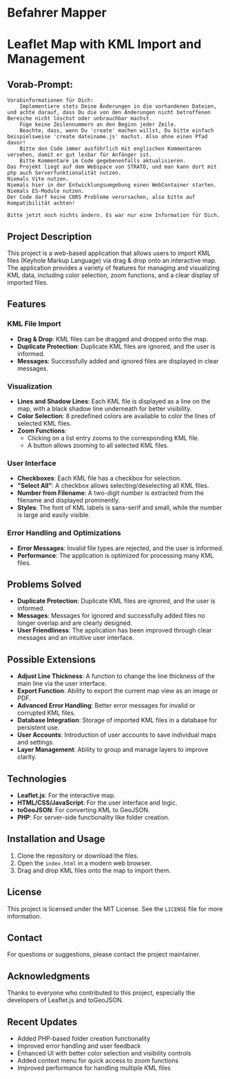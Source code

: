 # Befahrer Mapper
# Leaflet Map with KML Import and Management

## Vorab-Prompt:
    Vorabinformationen für Dich:
		Implementiere stets Deine Änderungen in die vorhandenen Dateien, und achte darauf, dass Du die von den Änderungen nicht betroffenen Bereiche nicht löschst oder unbrauchbar machst.
		Füge keine Zeilennummern an den Beginn jeder Zeile.
		Beachte, dass, wenn Du 'create' machen willst, Du bitte einfach beispielsweise 'create dateiname.js' machst. Also ohne einen Pfad davor!
		Bitte den Code immer ausführlich mit englischen Kommentaren versehen, damit er gut lesbar für Anfänger ist.
		Bitte Kommentare im Code gegebenenfalls aktualisieren.
    Das Projekt liegt auf dem Webspace von STRATO, und man kann dort mit php auch Serverfunktionalität nutzen.
    Niemals Vite nutzen.
    Niemals hier in der Entwicklungsumgebung einen WebContainer starten.
    Niemals ES-Module nutzen.
    Der Code darf keine CORS Probleme verursachen, also bitte auf Kompatibilität achten!
    
    Bitte jetzt noch nichts ändern. Es war nur eine Information für Dich.

## Project Description
This project is a web-based application that allows users to import KML files (Keyhole Markup Language) via drag & drop onto an interactive map. The application provides a variety of features for managing and visualizing KML data, including color selection, zoom functions, and a clear display of imported files.

## Features
### KML File Import
- **Drag & Drop**: KML files can be dragged and dropped onto the map.
- **Duplicate Protection**: Duplicate KML files are ignored, and the user is informed.
- **Messages**: Successfully added and ignored files are displayed in clear messages.

### Visualization
- **Lines and Shadow Lines**: Each KML file is displayed as a line on the map, with a black shadow line underneath for better visibility.
- **Color Selection**: 8 predefined colors are available to color the lines of selected KML files.
- **Zoom Functions**:
  - Clicking on a list entry zooms to the corresponding KML file.
  - A button allows zooming to all selected KML files.

### User Interface
- **Checkboxes**: Each KML file has a checkbox for selection.
- **"Select All"**: A checkbox allows selecting/deselecting all KML files.
- **Number from Filename**: A two-digit number is extracted from the filename and displayed prominently.
- **Styles**: The font of KML labels is sans-serif and small, while the number is large and easily visible.

### Error Handling and Optimizations
- **Error Messages**: Invalid file types are rejected, and the user is informed.
- **Performance**: The application is optimized for processing many KML files.

## Problems Solved
- **Duplicate Protection**: Duplicate KML files are ignored, and the user is informed.
- **Messages**: Messages for ignored and successfully added files no longer overlap and are clearly designed.
- **User Friendliness**: The application has been improved through clear messages and an intuitive user interface.

## Possible Extensions
- **Adjust Line Thickness**: A function to change the line thickness of the main line via the user interface.
- **Export Function**: Ability to export the current map view as an image or PDF.
- **Advanced Error Handling**: Better error messages for invalid or corrupted KML files.
- **Database Integration**: Storage of imported KML files in a database for persistent use.
- **User Accounts**: Introduction of user accounts to save individual maps and settings.
- **Layer Management**: Ability to group and manage layers to improve clarity.

## Technologies
- **Leaflet.js**: For the interactive map.
- **HTML/CSS/JavaScript**: For the user interface and logic.
- **toGeoJSON**: For converting KML to GeoJSON.
- **PHP**: For server-side functionality like folder creation.

## Installation and Usage
1. Clone the repository or download the files.
2. Open the `index.html` in a modern web browser.
3. Drag and drop KML files onto the map to import them.

## License
This project is licensed under the MIT License. See the `LICENSE` file for more information.

## Contact
For questions or suggestions, please contact the project maintainer.

## Acknowledgments
Thanks to everyone who contributed to this project, especially the developers of Leaflet.js and toGeoJSON.

## Recent Updates
- Added PHP-based folder creation functionality
- Improved error handling and user feedback
- Enhanced UI with better color selection and visibility controls
- Added context menu for quick access to zoom functions
- Improved performance for handling multiple KML files

